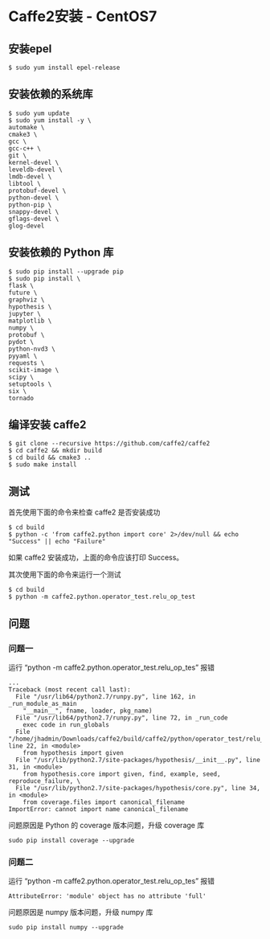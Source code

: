 # Caffe2安装 - CentOS7

## 安装epel

``` shell
$ sudo yum install epel-release
```

## 安装依赖的系统库

``` shell
$ sudo yum update
$ sudo yum install -y \
automake \
cmake3 \
gcc \
gcc-c++ \
git \
kernel-devel \
leveldb-devel \
lmdb-devel \
libtool \
protobuf-devel \
python-devel \
python-pip \
snappy-devel \
gflags-devel \
glog-devel
```

## 安装依赖的 Python 库

``` shell
$ sudo pip install --upgrade pip
$ sudo pip install \
flask \
future \
graphviz \
hypothesis \
jupyter \
matplotlib \
numpy \
protobuf \
pydot \
python-nvd3 \
pyyaml \
requests \
scikit-image \
scipy \
setuptools \
six \
tornado
```

## 编译安装 caffe2

``` shell
$ git clone --recursive https://github.com/caffe2/caffe2
$ cd caffe2 && mkdir build
$ cd build && cmake3 ..
$ sudo make install
```

## 测试

首先使用下面的命令来检查 caffe2 是否安装成功

```shell
$ cd build
$ python -c 'from caffe2.python import core' 2>/dev/null && echo "Success" || echo "Failure"
```

如果 caffe2 安装成功，上面的命令应该打印 Success。

其次使用下面的命令来运行一个测试

``` shell
$ cd build
$ python -m caffe2.python.operator_test.relu_op_test
```

## 问题

### 问题一

运行 “python -m caffe2.python.operator_test.relu_op_tes” 报错

``` shell
...
Traceback (most recent call last):
  File "/usr/lib64/python2.7/runpy.py", line 162, in _run_module_as_main
    "__main__", fname, loader, pkg_name)
  File "/usr/lib64/python2.7/runpy.py", line 72, in _run_code
    exec code in run_globals
  File "/home/jhadmin/Downloads/caffe2/build/caffe2/python/operator_test/relu_op_test.py", line 22, in <module>
    from hypothesis import given
  File "/usr/lib/python2.7/site-packages/hypothesis/__init__.py", line 31, in <module>
    from hypothesis.core import given, find, example, seed, reproduce_failure, \
  File "/usr/lib/python2.7/site-packages/hypothesis/core.py", line 34, in <module>
    from coverage.files import canonical_filename
ImportError: cannot import name canonical_filename
```

问题原因是 Python 的 coverage 版本问题，升级 coverage 库

``` shell
sudo pip install coverage --upgrade
```

### 问题二

运行 “python -m caffe2.python.operator_test.relu_op_tes” 报错

``` shell
AttributeError: 'module' object has no attribute 'full'
```

问题原因是 numpy 版本问题，升级 numpy 库

``` shell
sudo pip install numpy --upgrade
```
